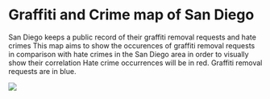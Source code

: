 

# Graffiti and Crime map of San Diego
 

San Diego keeps a public record of their graffiti removal requests and hate crimes 
This map aims to show the occurences of graffiti removal requests in comparison with hate crimes in the San Diego area in order to visually show their correlation 
Hate crime occurrences will be in red. Graffiti removal requests are in blue.  


![](img/main.png)

